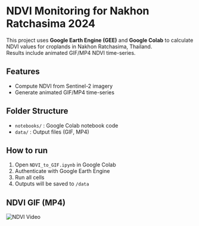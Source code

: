 # NDVI Monitoring for Nakhon Ratchasima 2024

This project uses **Google Earth Engine (GEE)** and **Google Colab** 
to calculate NDVI values for croplands in Nakhon Ratchasima, Thailand.  
Results include animated GIF/MP4 NDVI time-series.

## Features
- Compute NDVI from Sentinel-2 imagery
- Generate animated GIF/MP4 time-series

## Folder Structure
- `notebooks/` : Google Colab notebook code
- `data/` : Output files (GIF, MP4)

## How to run
1. Open `NDVI_to_GIF.ipynb` in Google Colab
2. Authenticate with Google Earth Engine
3. Run all cells
4. Outputs will be saved to `/data`

## NDVI GIF (MP4)

![NDVI Video](data/ndvi_korat_2024.gif)

